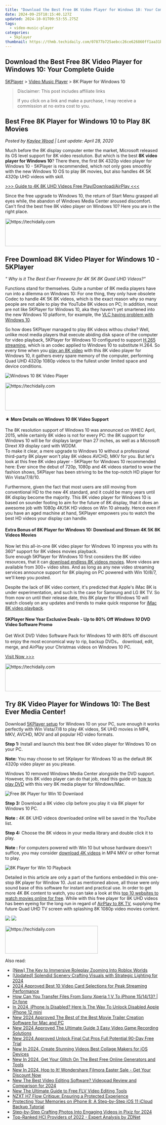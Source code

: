 ```yaml
---
title: "Download the Best Free 8K Video Player for Windows 10: Your Complete Guide"
date: 2024-09-25T18:15:40.127Z
updated: 2024-10-01T09:53:55.275Z
tags:
  - video-music-player
categories:
  - 5kplayer
thumbnail: https://thmb.techidaily.com/07877b725aebcc26ce626860ff1aa31b598ca62f4a725eae923eeb25fe929021.jpg
---
```


## Download the Best Free 8K Video Player for Windows 10: Your Complete Guide

[5KPlayer](https://tools.techidaily.com/5kplayer/products/) \> [Video Music Player](https://tools.techidaily.com/5kplayer/video-music-player/) \> 8K Player for Windows 10

>  Disclaimer: This post includes affiliate links
>
>  If you click on a link and make a purchase, I may receive a commission at no extra cost to you.
>

## Best Free 8K Player for Windows 10 to Play 8K Movies

 _Posted by [Kaylee Wood](https://www.quora.com/profile/Amanda-Hu-21) | Last update: April 28, 2020_

Much before the 8K display computer enter the market, Microsoft released its OS level support for 8K video resolution. But which is the best **8K video player for Windows 10**? There there, the first 8K 4320p video player for Windows 10 - 5KPlayer is recommended, which not only goes smoothly with the new Windows 10 OS to play 8K movies, but also handles 4K 5K 4320p UHD videos with skill.

[\>>> Guide to 4K 8K UHD Videos Free Play/Download/AirPlay <<<](https://tools.techidaily.com/5kplayer/video-music-player/)

Since the free upgrade to Windows 10, the return of Start Menu grasped all eyes while, the abandon of Windows Media Center aroused discomfort. Can't find the best free 8K video player on Windows 10? Here you are in the right place.

<!-- affiliate ads begin -->
<a href="https://appsumo.8odi.net/c/5597632/2087485/7443" target="_top" id="2087485">
  <img src="//a.impactradius-go.com/display-ad/7443-2087485" border="0" alt="https://techidaily.com" width="728" height="90"/>
</a>
<img height="0" width="0" src="https://appsumo.8odi.net/i/5597632/2087485/7443" style="position:absolute;visibility:hidden;" border="0" />
<!-- affiliate ads end -->

## Free Download 8K Video Player for Windows 10 - 5KPlayer

_" Why is it The Best Ever Freeware for 4K 5K 8K Quad UHD Videos?"_ 

Functions stand for themselves. Quite a number of 8K media players have run into a dilemma on Windows 10: For one thing, they only have obsolete Codec to handle 4K 5K 8K videos, which is the exact reason why so many people are not able to play the YouTube 8K videos on PC; In addition, most are not like 5KPlayer for Windows 10, aka they haven't yet smartened into the new Windows 10 platform, for example, the [VLC having problem with Windows 10](https://tools.techidaily.com/5kplayer/video-music-player/).

So how does 5KPlayer managed to play 8K videos withou choke? Well, unlike most media players that execute abiding disk space of the computer for video playback, 5KPlayer for Windows 10 configured to support [H.265 streaming](https://tools.techidaily.com/5kplayer/airplay/), which is an codec applied to Windows 10 to substitute H.264\. So every time when you [play an 8K video](https://tools.techidaily.com/5kplayer/video-music-player/) with this 8K video player for Windows 10, it gathers every spare memory of the computer, performing Quad UHD 4320p 1080p videos to the fullest under limited space and device conditions.

![Windows 10 8K Video Player](https://www.5kplayer.com/video-music-player/img/5kp-8k-player-win10-yxt-061701.jpg) 

<!-- affiliate ads begin -->
<a href="https://ephamedtechinc.pxf.io/c/5597632/2137216/26400" target="_top" id="2137216">
  <img src="//a.impactradius-go.com/display-ad/26400-2137216" border="0" alt="https://techidaily.com" width="728" height="90"/>
</a>
<img height="0" width="0" src="https://ephamedtechinc.pxf.io/i/5597632/2137216/26400" style="position:absolute;visibility:hidden;" border="0" />
<!-- affiliate ads end -->

#### **★ More Details on Windows 10 8K Video Support**

The 8K resolution support of Windows 10 was announced on WHEC April, 2015, while certainly 8K video is not for every PC: the 8K support for Windows 10 will be for displays larger than 27 inches, as well as a Microsoft Dirext X9 display card with WDDM.  
 To make it clear, a mere upgrade to Windows 10 without a professional third-party 8K player won't play 8K videos AVCHD, MKV for you. But let's look at this free 8K video player - 5KPlayer for Windows 10 recommended here: Ever since the debut of 720p, 1080p and 4K videos started to wow the fashion shows, 5KPlayer has been striving to be the top-notch HD player for Win Vista/7/8/10.

Furthermore, given the fact that most users are still moving from conventional HD to the new 4K standard, and it could be many years until 8K display become the majority. This 8K video player for Windows 10 is based on sounder footing to aim for the future of 8K display, that it does an awesome job with 1080p 4K/5K HD videos on Win 10 already. Hence even if you have an aged machine at hand, 5KPlayer empowers you to watch the best HD videos your display can handle.

#### **Extra Bonus of 8K Player for Windows 10: Download and Stream 4K 5K 8K Videos Movies**

Now let this all-in-one 8K video player for Windows 10 impress you with its 360° support for 8K videos movies playback.  
Sure enough 5KPlayer for Windows 10 first considers the 8K video resources, that it can [download endless 8K videos movies](https://tools.techidaily.com/5kplayer/youtube-download/). More videos are available from 300+ video sites. And as long as any new video streaming services announce support for 8K playing on PC powered with Win 10/8/7, we'll keep you posted.

Despite the lack of 8K video content, it's predicted that Apple's iMac 8K is under experimentation, and such is the case for Samsung and LG 8K TV. So from now on until their release date, this 8K player for Windows 10 will watch closely on any updates and trends to make quick response for [iMac 8K video playback](https://tools.techidaily.com/5kplayer/video-music-player/).

#### 5KPlayer New Year Exclusive Deals  \- Up to 80% Off _Windows 10_ DVD Video Software Promo

Get WinX DVD Video Software Pack for Windows 10 with 80% off discount to enjoy the most economical way to rip, backup DVDs， download, edit, merge, and AirPlay your Christmas videos on Windows 10 PC.

[Visit Now >>>](https://tools.techidaily.com/5kplayer/products/) 

<!-- affiliate ads begin -->
<a href="https://appsumo.8odi.net/c/5597632/2137413/7443" target="_top" id="2137413">
  <img src="//a.impactradius-go.com/display-ad/7443-2137413" border="0" alt="https://techidaily.com" width="728" height="90"/>
</a>
<img height="0" width="0" src="https://appsumo.8odi.net/i/5597632/2137413/7443" style="position:absolute;visibility:hidden;" border="0" />
<!-- affiliate ads end -->

## Try 8K Video Player for Windows 10: The Best Ever Media Center!

Download [5KPlayer setup](https://tools.techidaily.com/5kplayer/video-music-player/) for Windows 10 on your PC, sure enough it works perfectly with Win Vista/7/8 to play 4K videos, 5K UHD movies in MP4, MKV, AVCHD, MOV and all popular HD video formats.

**Step 1:** Install and launch this best free 8K video player for Windows 10 on your PC.

**Note:** You may choose to set 5Kplayer for Windows 10 as the default 8K 4320p video player as you please.

Windows 10 removed Windows Media Center alongside the DVD support. However, this 8K video player can do that job, read this guide on [how to play DVD](https://tools.techidaily.com/5kplayer/video-music-player/) with this very 8K media player for Windows/Mac.

![Free 8K Player for Win 10 Downlaod](https://www.5kplayer.com/video-music-player/img/download-8k-movies.jpg) 

**Step 3:** Download a 8K video clip before you play it via 8K player for Windows 10 PC.

**Note :** 4K 8K UHD videos downloaded online will be saved in the YouTube list.

**Step 4:** Choose the 8K videos in your media library and double click it to play.

**Note :** For computers powered with Win 10 but whose hardware doesn't suffice, you may consider [download 4K videos](https://tools.techidaily.com/5kplayer/youtube-download/) in MP4 MKV or other format to play.

![8K Player for Win 10 Playback](https://www.5kplayer.com/video-music-player/img/play-8k-movies-on-mac.jpg) 

Detailed in this article are only a part of the funtions embedded in this one-stop 8K player for Window 10\. Just as mentioned above, all those were only sound base of this software for instant and practical use. In order to get more 4K 8K content to watch, you can take a look at this [top 10 websites to watch movies online for free](https://tools.techidaily.com/5kplayer/youtube-download/). While with this free player for 8K UHD videos has been eyeing for the long run in regard of [AirPlay to 8K TV](https://tools.techidaily.com/5kplayer/airplay/), supplying the future Quad UHD TV screen with splashing 8K 1080p video movies content.

[![](https://www.5kplayer.com/video-music-player/../button/freedownwhitewin.png)](https://tools.techidaily.com/5kplayer/products/) [![](https://www.5kplayer.com/video-music-player/../button/freedownbackmac.png)](https://tools.techidaily.com/5kplayer/products/)

<!-- affiliate ads begin -->
<a href="https://homestyler.sjv.io/c/5597632/1943648/22993" target="_top" id="1943648">
  <img src="//a.impactradius-go.com/display-ad/22993-1943648" border="0" alt="https://techidaily.com" width="300" height="90"/>
</a>
<img height="0" width="0" src="https://homestyler.sjv.io/i/5597632/1943648/22993" style="position:absolute;visibility:hidden;" border="0" />
<!-- affiliate ads end -->

<ins class="adsbygoogle"
     style="display:block"
     data-ad-format="autorelaxed"
     data-ad-client="ca-pub-7571918770474297"
     data-ad-slot="1223367746"></ins>

<ins class="adsbygoogle"
     style="display:block"
     data-ad-client="ca-pub-7571918770474297"
     data-ad-slot="8358498916"
     data-ad-format="auto"
     data-full-width-responsive="true"></ins>

<span class="atpl-alsoreadstyle">Also read:</span>
<div><ul>
<li><a href="https://vp-tips.techidaily.com/new-the-key-to-immersive-roleplay-zooming-into-roblox-worlds/"><u>[New] The Key to Immersive Roleplay Zooming Into Roblox Worlds</u></a></li>
<li><a href="https://fox-access.techidaily.com/updated-splendid-scenery-crafting-visuals-with-strategic-lighting-for-2024/"><u>[Updated] Splendid Scenery Crafting Visuals with Strategic Lighting for 2024</u></a></li>
<li><a href="https://youtube-web.techidaily.com/approved-best-10-video-card-selections-for-peak-streaming-performance/"><u>2024 Approved Best 10 Video Card Selections for Peak Streaming Performance</u></a></li>
<li><a href="https://blog-min.techidaily.com/how-can-you-transfer-files-from-sony-xperia-1-v-to-iphone-151413-drfone-by-drfone-transfer-from-android-transfer-from-android/"><u>How Can You Transfer Files From Sony Xperia 1 V To iPhone 15/14/13? | Dr.fone</u></a></li>
<li><a href="https://ios-unlock.techidaily.com/in-2024-iphone-is-disabled-here-is-the-way-to-unlock-disabled-apple-iphone-12-mini-by-drfone-ios/"><u>In 2024, iPhone Is Disabled? Here Is The Way To Unlock Disabled Apple iPhone 12 mini</u></a></li>
<li><a href="https://video-creation-software.techidaily.com/new-2024-approved-the-best-of-the-best-movie-trailer-creation-software-for-mac-and-pc/"><u>New 2024 Approved The Best of the Best Movie Trailer Creation Software for Mac and PC</u></a></li>
<li><a href="https://video-creation-software.techidaily.com/new-2024-approved-the-ultimate-guide-3-easy-video-game-recording-solutions/"><u>New 2024 Approved The Ultimate Guide 3 Easy Video Game Recording Solutions</u></a></li>
<li><a href="https://video-creation-software.techidaily.com/new-2024-approved-unlock-final-cut-pros-full-potential-90-day-free-trial/"><u>New 2024 Approved Unlock Final Cut Pros Full Potential 90-Day Free Trial</u></a></li>
<li><a href="https://video-creation-software.techidaily.com/new-in-2024-create-stunning-videos-best-collage-makers-for-ios-devices/"><u>New In 2024, Create Stunning Videos Best Collage Makers for iOS Devices</u></a></li>
<li><a href="https://video-creation-software.techidaily.com/new-in-2024-get-your-glitch-on-the-best-free-online-generators-and-tools/"><u>New In 2024, Get Your Glitch On The Best Free Online Generators and Tools</u></a></li>
<li><a href="https://video-creation-software.techidaily.com/new-in-2024-hop-to-it-wondershare-filmora-easter-sale-get-your-discount-now/"><u>New In 2024, Hop to It! Wondershare Filmora Easter Sale - Get Your Discount Now</u></a></li>
<li><a href="https://video-creation-software.techidaily.com/new-the-best-video-editing-software-videopad-review-and-comparison-for-2024/"><u>New The Best Video Editing Software? Videopad Review and Comparison for 2024</u></a></li>
<li><a href="https://video-creation-software.techidaily.com/new-the-ultimate-guide-to-free-flv-video-editing-tools/"><u>New The Ultimate Guide to Free FLV Video Editing Tools</u></a></li>
<li><a href="https://hardware-reviews.techidaily.com/nzxt-h7-flow-critique-ensuring-a-protected-experience/"><u>NZXT H7 Flow Critique: Ensuring a Protected Experience</u></a></li>
<li><a href="https://tech-revival.techidaily.com/protecting-your-memories-on-iphone-8-a-step-by-step-ios-11-icloud-backup-tutorial/"><u>Protecting Your Memories on iPhone 8: A Step-by-Step iOS 11 iCloud Backup Tutorial</u></a></li>
<li><a href="https://extra-skills.techidaily.com/step-by-step-crafting-photos-into-engaging-videos-in-pixiz-for-2024/"><u>Step-by-Step Crafting Photos Into Engaging Videos in Pixiz for 2024</u></a></li>
<li><a href="https://app-tips.techidaily.com/top-ranked-hci-providers-of-2022-expert-analysis-by-zdnet/"><u>Top-Ranked HCI Providers of 2022 - Expert Analysis by ZDNet</u></a></li>
</ul></div>

